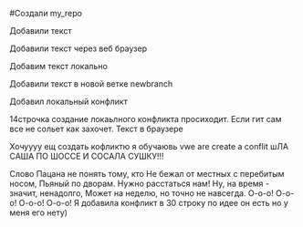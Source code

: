 #Создали my_repo

Добавили текст

Добавили текст через веб браузер

Добавим текст локально

Добавили текст в новой ветке newbranch

Добавил локальный конфликт 


14строчка создание локаьлного конфликта просиходит. Если гит сам все не сольет как захочет. Текст в браузере

Хочуууу ещ создать кофликтю я обучаювь vwe are create a conflit
шЛА САША ПО ШОССЕ И СОСАЛА СУШКУ!!!


Слово Пацана не понять тому, кто
Не бежал от местных с перебитым носом,
Пьяный по дворам.
Нужно расстаться нам!
Ну, на время - значит, ненадолго,
Может на неделю, но точно не навсегда.
О-о-о!
О-о-о!
О-о-о!
О-о-о!
Я добавила конфликт в 30 строку по идее он есть но у меня его нету)
